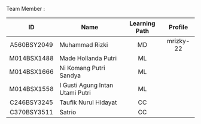 Team Member :

| ID           | Name                                | Learning Path | Profile |
| :------------: | ----------------------------------- | :--------------: | :-------: |
| A560BSY2049  | Muhammad Rizki                      | MD             |    mrizky-22     |
| M014BSX1488  | Made Hollanda Putri                 | ML             |         |
| M014BSX1666  | Ni Komang Putri Sandya              | ML             |         |
| M014BSX1558  | I Gusti Agung Intan Utami Putri     | ML             |         |
| C246BSY3245  | Taufik Nurul Hidayat                | CC             |         |
| C370BSY3511  | Satrio                              | CC             |         |

